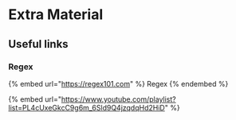 # Extra Material

## Useful links

### Regex

{% embed url="https://regex101.com" %}
Regex
{% endembed %}

{% embed url="https://www.youtube.com/playlist?list=PL4cUxeGkcC9g6m_6Sld9Q4jzqdqHd2HiD" %}
